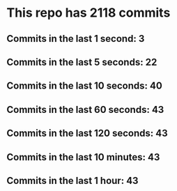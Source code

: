 # This repo has 2118 commits

## Commits in the last 1 second: 3
## Commits in the last 5 seconds: 22
## Commits in the last 10 seconds: 40
## Commits in the last 60 seconds: 43
## Commits in the last 120 seconds: 43
## Commits in the last 10 minutes: 43
## Commits in the last 1 hour: 43
